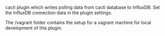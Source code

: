 cacti plugin which writes polling data from cacti database to InfluxDB. Set the InfluxDB connection data in the plugin settings.

The /vagrant folder contains the setup for a vagrant machine for local development of this plugin.
